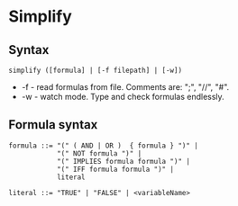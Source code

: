 # Simplify

## Syntax

```text
simplify ([formula] | [-f filepath] | [-w])
```

- -f - read formulas from file. Comments are: ";", "//", "#".
- -w - watch mode. Type and check formulas endlessly.

## Formula syntax

```text
formula ::= "(" ( AND | OR )  { formula } ")" |
            "(" NOT formula ")" |
            "(" IMPLIES formula formula ")" |
            "(" IFF formula formula ")" |
            literal

literal ::= "TRUE" | "FALSE" | <variableName>

```
